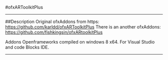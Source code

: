 #ofxARToolkitPlus

-----------
##Description
Original ofxAddons from https: https://github.com/karldd/ofxARToolkitPlus
There is an another ofxAddons: https://github.com/fishkingsin/ofxARtoolkitPlus

Addons Openframeworks compiled on windows 8 x64.
For Visual Studio and code Blocks IDE.

-----------